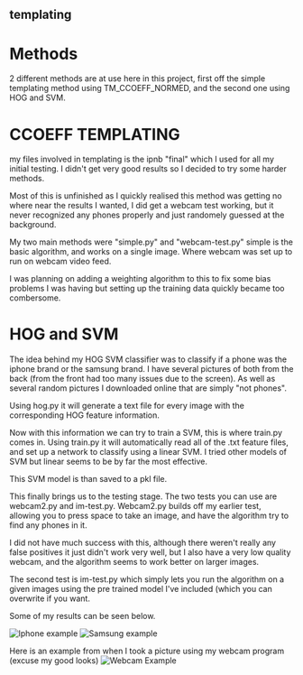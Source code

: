 ## templating

# Methods

2 different methods are at use here in this project, first off the simple templating method using TM_CCOEFF_NORMED, and the second one using HOG and SVM.

# CCOEFF TEMPLATING

my files involved in templating is the ipnb "final" which I used for all my initial testing. I didn't get very good results so I decided to try some harder methods.

Most of this is unfinished as I quickly realised this method was getting no where near the results I wanted, I did get a webcam test working, but it never recognized any phones properly and just randomely guessed at the background.

My two main methods were "simple.py" and "webcam-test.py" simple is the basic algorithm, and works on a single image. Where webcam was set up to run on webcam video feed.

I was planning on adding a weighting algorithm to this to fix some bias problems I was having but setting up the training data quickly became too combersome.

# HOG and SVM

The idea behind my HOG SVM classifier was to classify if a phone was the iphone brand or the samsung brand. I have several pictures of both from the back (from the front had too many issues due to the screen). As well as several random pictures I downloaded online that are simply "not phones". 

Using hog.py it will generate a text file for every image with the corresponding HOG feature information.

Now with this information we can try to train a SVM, this is where train.py comes in. Using train.py it will automatically read all of the .txt feature files, and set up a network to classify using a linear SVM. I tried other models of SVM but linear seems to be by far the most effective.

This SVM model is than saved to a pkl file.

This finally brings us to the testing stage. The two tests you can use are webcam2.py and im-test.py. Webcam2.py builds off my earlier test, allowing you to press space to take an image, and have the algorithm try to find any phones in it.

I did not have much success with this, although there weren't really any false positives it just didn't work very well, but I also have a very low quality webcam, and the algorithm seems to work better on larger images.

The second test is im-test.py which simply lets you run the algorithm on a given images using the pre trained model I've included (which you can overwrite if you want.

Some of my results can be seen below.

![Iphone example](../master/examples/Figure_1.png)
![Samsung example](../master/examples/Figure_2.png)

Here is an example from when I took a picture using my webcam program (excuse my good looks)
![Webcam Example](../master/examples/Figure_3.png)
